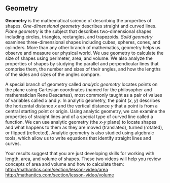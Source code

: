 ## Geometry

**Geometry** is the mathematical science of describing the properties of shapes. *One-dimensional geometry* describes straight and curved lines. *Plane geometry* is the subject that describes two-dimensional shapes including circles, triangles, rectangles, and trapezoids. *Solid geometry* examines three-dimensional shapes including cubes, spheres, cones, and cylinders. More than any other branch of mathematics, geometry helps us observe and measure our physical world. We use geometry to calculate the size of shapes using perimeter, area, and volume. We also analyze the properties of shapes by studying the parallel and perpendicular lines that comprise them, the number and sizes of their angles, and how the lengths of the sides and sizes of the angles compare. 

A special branch of geometry called *analytic geometry* locates points on the plane using Cartesian coordinates (named for the philosopher and mathematician Rene Descartes), most commonly taught as a pair of values of variables called *x* and *y*. In analytic geometry, the point (*x*, *y*) describes the horizontal distance *x* and the vertical distance *y* that a point is from a central starting point or origin. Using analytic geometry, we can examine the properties of straight lines and of a special type of curved line called a function. We can use analytic geometry (the *x-y* plane) to locate shapes and what happens to them as they are moved (translated), turned (rotated), or flipped (reflected). Analytic geometry is also studied using algebraic tools, which allow us to write equations that identify straight lines and curves.

Your results suggest that you are just developing skills for working with length, area, and volume of shapes. These two videos will help you review concepts of area and volume and how to calculate them:
http://mathantics.com/section/lesson-video/area
http://mathantics.com/section/lesson-video/volume
